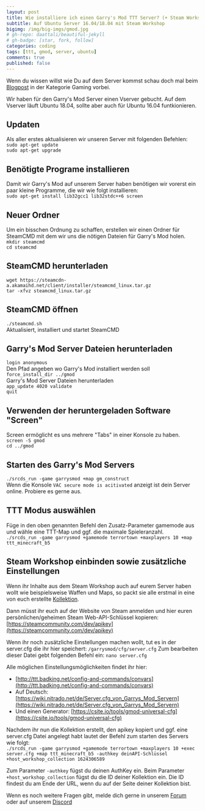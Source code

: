 ```yaml
---
layout: post
title: Wie installiere ich einen Garry's Mod TTT Server? (+ Steam Workshop)
subtitle: Auf Ubuntu Server 16.04/18.04 mit Steam Workshop
bigimg: /img/big-imgs/gmod.jpg
# gh-repo: daattali/beautiful-jekyll
# gh-badge: [star, fork, follow]
categories: coding
tags: [ttt, gmod, server, ubuntu]
comments: true
published: false
---
```


Wenn du wissen willst wie Du auf dem Server kommst schau doch mal beim [Blogpost](https://mvbuddies.de/projects/gaming/garrys-mod-ttt) in der Kategorie Gaming vorbei.

Wir haben für den Garry's Mod Server einen Vserver gebucht. Auf dem Vserver läuft Ubuntu 18.04, sollte aber auch für Ubuntu 16.04 funtkionieren.

## Updaten
Als aller erstes aktualisieren wir unseren Server mit folgenden Befehlen:  
`sudo apt-get update`  
`sudo apt-get upgrade`

## Benötigte Programe installieren
Damit wir Garry's Mod auf unserem Server haben benötigen wir vorerst ein paar kleine Programme, die wir wie folgt installieren:  
`sudo apt-get install lib32gcc1 lib32stdc++6 screen`

## Neuer Ordner
Um ein bisschen Ordnung zu schaffen, erstellen wir einen Ordner für SteamCMD mit dem wir uns die nötigen Dateien für Garry's Mod holen.  
`mkdir steamcmd`  
`cd steamcmd`

## SteamCMD herunterladen
`wget https://steamcdn-a.akamaihd.net/client/installer/steamcmd_linux.tar.gz`  
`tar -xfvz steamcmd_linux.tar.gz`

## SteamCMD öffnen
`./steamcmd.sh`  
Aktualisiert, installiert und startet SteamCMD

## Garry's Mod Server Dateien herunterladen
`login anonymous`  
Den Pfad angeben wo Garry's Mod installiert werden soll  
`force_install_dir ../gmod`  
Garry's Mod Server Dateien herunterladen  
`app_update 4020 validate`  
`quit`

## Verwenden der heruntergeladen Software "Screen"
Screen ermöglicht es uns mehrere "Tabs" in einer Konsole zu haben.  
`screen -S gmod`  
`cd ../gmod`

## Starten des Garry's Mod Servers
`./srcds_run -game garrysmod +map gm_construct`  
Wenn die Konsole `VAC secure mode is acitivated` anzeigt ist dein Server online. Probiere es gerne aus.

## TTT Modus auswählen
Füge in den oben genannten Befehl den Zusatz-Parameter gamemode aus und wähle eine TTT-Map und ggf. die maximale Spieleranzahl.  
`./srcds_run -game garrysmod +gamemode terrortown +maxplayers 10 +map ttt_minecraft_b5`

## Steam Workshop einbinden sowie zusätzliche Einstellungen
Wenn ihr Inhalte aus dem Steam Workshop auch auf eurem Server haben wollt wie beispielsweise Waffen und Maps, so packt sie alle erstmal in eine von euch erstellte [Kollektion](https://steamcommunity.com/sharedfiles/filedetails/?id=859405395).

Dann müsst ihr euch auf der Website von Steam anmelden und hier euren persönlichen/geheimen Steam Web-API-Schlüssel kopieren: [https://steamcommunity.com/dev/apikey](https://steamcommunity.com/dev/apikey)

Wenn ihr noch zusätzliche Einstellungen machen wollt, tut es in der server.cfg die ihr hier speichert: `/garrysmod/cfg/server.cfg`
Zum bearbeiten dieser Datei gebt folgenden Befehl ein: `nano server.cfg`

Alle möglichen Einstellungsmöglichkeiten findet ihr hier:
- [http://ttt.badking.net/config-and-commands/convars](http://ttt.badking.net/config-and-commands/convars)
- Auf Deutsch: [https://wiki.nitrado.net/de/Server.cfg_von_Garrys_Mod_Servern](https://wiki.nitrado.net/de/Server.cfg_von_Garrys_Mod_Servern)
- Und einen Generator: [https://csite.io/tools/gmod-universal-cfg](https://csite.io/tools/gmod-universal-cfg)

Nachdem ihr nun die Kollektion erstellt, den apikey kopiert und ggf. eine server.cfg Datei angelegt habt lautet der Befehl zum starten des Servers wie folgt:  
`./srcds_run -game garrysmod +gamemode terrortown +maxplayers 10 +exec server.cfg +map ttt_minecraft_b5 -authkey deinAPI-Schlüssel +host_workshop_collection 1624306589
`

Zum Parameter `-authkey` fügst du deinen AuthKey ein. Beim Parameter `+host_workshop_collection` fügst du die ID deiner Kollektion ein. Die ID findest du am Ende der URL, wenn du auf der Seite deiner Kollektion bist.

Wenn es noch weitere Fragen gibt, melde dich gerne in unserem [Forum](https://forum.mvbuddies.de) oder auf unserem [Discord](http://discord.mvbuddies.de)

